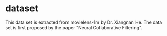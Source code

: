 # dataset

This data set is extracted from movielens-1m by Dr. Xiangnan He. The data set is first proposed by the paper "Neural Collaborative Filtering".
